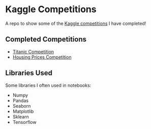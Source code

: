 # Kaggle Competitions

A repo to show some of the [Kaggle competitions](https://www.kaggle.com/yashmatharu/competitions?tab=active) I have completed!

## Completed Competitions
* [Titanic Competition](https://www.kaggle.com/c/titanic)
* [Housing Prices Competition](https://www.kaggle.com/c/house-prices-advanced-regression-techniques)

## Libraries Used
Some libraries I often used in notebooks:
* Numpy
* Pandas
* Seaborn
* Matplotlib
* Sklearn
* Tensorflow
